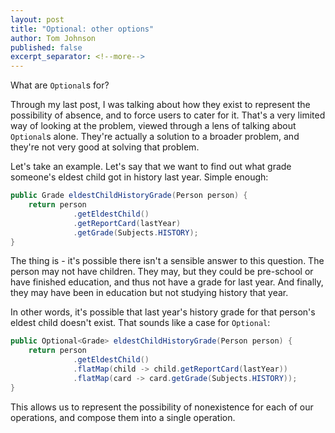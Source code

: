 ```yaml
---
layout: post
title: "Optional: other options"
author: Tom Johnson
published: false
excerpt_separator: <!--more-->
---
```

What are `Optional`s for?

Through my last post, I was talking about how they exist to represent the possibility of absence, and to force users to cater for it. That's a very limited way of looking at the problem, viewed through a lens of talking about `Optional`s alone. They're actually a solution to a broader problem, and they're not very good at solving that problem.

Let's take an example. Let's say that we want to find out what grade someone's eldest child got in history last year. Simple enough:

```java
public Grade eldestChildHistoryGrade(Person person) {
	return person
	          .getEldestChild()
	          .getReportCard(lastYear)
	          .getGrade(Subjects.HISTORY);
}
```

The thing is - it's possible there isn't a sensible answer to this question. The person may not have children. They may, but they could be pre-school or have finished education, and thus not have a grade for last year. And finally, they may have been in education but not studying history that year.

In other words, it's possible that last year's history grade for that person's eldest child doesn't exist. That sounds like a case for `Optional`:

```java
public Optional<Grade> eldestChildHistoryGrade(Person person) {
	return person
	          .getEldestChild()
	          .flatMap(child -> child.getReportCard(lastYear))
	          .flatMap(card -> card.getGrade(Subjects.HISTORY));
}
```

This allows us to represent the possibility of nonexistence for each of our operations, and compose them into a single operation.
